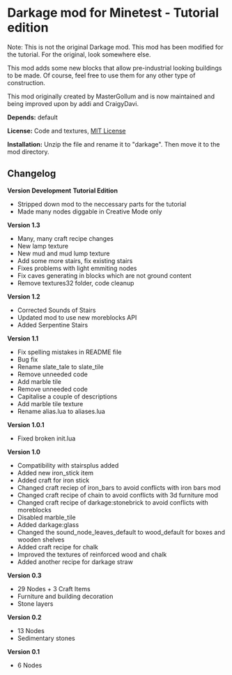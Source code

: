 # Darkage mod for Minetest - Tutorial edition

Note: This is not the original Darkage mod. This mod has been modified for the tutorial.
For the original, look somewhere else.

This mod adds some new blocks that allow pre-industrial looking buildings to be made.
Of course, feel free to use them for any other type of construction.

This mod originally created by MasterGollum and is now maintained and being improved upon by addi and CraigyDavi.

**Depends:** default

**License:** Code and textures, [MIT License](https://mit-license.org/)

**Installation:** Unzip the file and rename it to "darkage". Then move it to the mod directory.

## Changelog
**Version Development**
**Tutorial Edition**
* Stripped down mod to the neccessary parts for the tutorial
* Made many nodes diggable in Creative Mode only

**Version 1.3**

* Many, many craft recipe changes
* New lamp texture
* New mud and mud lump texture
* Add some more stairs, fix existing stairs
* Fixes problems with light emmiting nodes
* Fix caves generating in blocks which are not ground content
* Remove textures32 folder, code cleanup

**Version 1.2**

* Corrected Sounds of Stairs
* Updated mod to use new moreblocks API
* Added Serpentine Stairs

**Version 1.1**

* Fix spelling mistakes in README file
* Bug fix
* Rename slate_tale to slate_tile
* Remove unneeded code
* Add marble tile
* Remove unneeded code
* Capitalise a couple of descriptions
* Add marble tile texture
* Rename alias.lua to aliases.lua

**Version 1.0.1**

* Fixed broken init.lua

**Version 1.0**

* Compatibility with stairsplus added
* Added new iron_stick item
* Added craft for iron stick
* Changed craft reciep of iron_bars to avoid conflicts with iron bars mod
* Changed craft recipe of chain to avoid conflicts with 3d furniture mod
* Changed craft recipe of darkage:stonebrick to avoid conflicts with moreblocks
* Disabled marble_tile
* Added darkage:glass
* Changed the sound_node_leaves_default to wood_default for boxes and wooden shelves
* Added craft recipe for chalk
* Improved the textures of reinforced wood and chalk
* Added another recipe for darkage straw

**Version 0.3**

* 29 Nodes + 3 Craft Items
* Furniture and building decoration
* Stone layers

**Version 0.2**

* 13 Nodes
* Sedimentary stones

**Version 0.1**

* 6 Nodes
